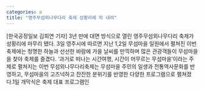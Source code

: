 ```yaml
---
categories: a
title: "영주무섬외나무다리 축제 성황리에 막 내려"
---
```

[한국공정일보 김희연 기자] 3년 만에 대면 방식으로 열린 영주무섬외나무다리 축제가 성황리에 마무리 됐다. 3일 영주시에 따르면 지난 1,2일 무섬마을 일원에서 펼쳐진 이번 축제에는 청명한 하늘과 선선한 바람에 가을 날씨를 만끽하며 많은 관광객들이 무섬마을을 찾아 축제를 즐겼다. ‘과거로 떠나는 시간여행, 시간이 머무르는 무섬마을’이라는 주제로 펼쳐지는 이번 무섬외나무다리축제는 무섬마을 주민의 일생과 전통역사문화를 반영하고, 무섬마을의 고즈넉하고 잔잔한 분위기를 반영한 다양한 프로그램으로 펼쳐졌다.1일 개막식은 축제 대표 프로그램인